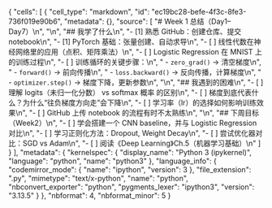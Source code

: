 {
 "cells": [
  {
   "cell_type": "markdown",
   "id": "ec19bc28-befe-4f3c-8fe3-736f019e90b6",
   "metadata": {},
   "source": [
    "# Week 1 总结（Day1–Day7）\n",
    "\n",
    "## 我学了什么\n",
    "- [1] 熟悉 GitHub：创建仓库、提交 notebook\n",
    "- [1] PyTorch 基础：张量创建、自动求导\n",
    "- [ ] 线性代数在神经网络里的应用（点积、矩阵乘法）\n",
    "- [ ] Logistic Regression 在 MNIST 上的训练过程\n",
    "- [ ] 训练循环的关键步骤：\n",
    "  - `zero_grad()` → 清空梯度\n",
    "  - `forward()` → 前向传播\n",
    "  - `loss.backward()` → 反向传播，计算梯度\n",
    "  - `optimizer.step()` → 梯度下降，更新参数\n",
    "\n",
    "## 我遇到的困难\n",
    "- [ ] 理解 logits（未归一化分数） vs softmax 概率 的区别\n",
    "- [ ] 梯度到底代表什么？为什么“往负梯度方向走”会下降\n",
    "- [ ] 学习率（lr）的选择如何影响训练效果\n",
    "- [ ] GitHub 上传 notebook 的流程有时不太熟练\n",
    "\n",
    "## 下周目标（Week2）\n",
    "- [ ] 学会搭建一个 CNN baseline，并与 Logistic Regression 对比\n",
    "- [ ] 学习正则化方法：Dropout, Weight Decay\n",
    "- [ ] 尝试优化器对比：SGD vs Adam\n",
    "- [ ] 阅读《Deep Learning》Ch.5（机器学习基础）\n"
   ]
  }
 ],
 "metadata": {
  "kernelspec": {
   "display_name": "Python 3 (ipykernel)",
   "language": "python",
   "name": "python3"
  },
  "language_info": {
   "codemirror_mode": {
    "name": "ipython",
    "version": 3
   },
   "file_extension": ".py",
   "mimetype": "text/x-python",
   "name": "python",
   "nbconvert_exporter": "python",
   "pygments_lexer": "ipython3",
   "version": "3.13.5"
  }
 },
 "nbformat": 4,
 "nbformat_minor": 5
}
